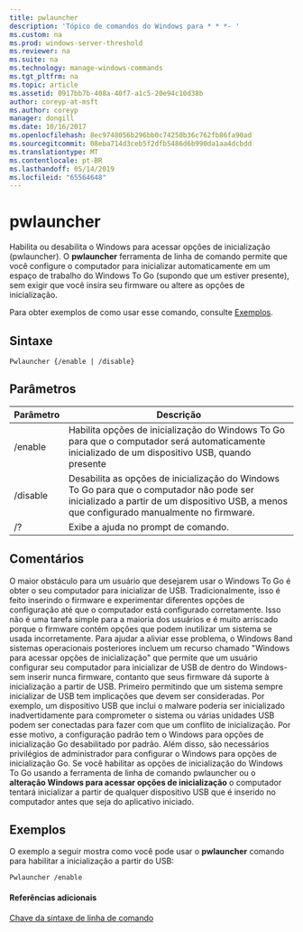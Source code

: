 ```yaml
---
title: pwlauncher
description: 'Tópico de comandos do Windows para * * *- '
ms.custom: na
ms.prod: windows-server-threshold
ms.reviewer: na
ms.suite: na
ms.technology: manage-windows-commands
ms.tgt_pltfrm: na
ms.topic: article
ms.assetid: 0917bb7b-408a-40f7-a1c5-20e94c10d38b
author: coreyp-at-msft
ms.author: coreyp
manager: dongill
ms.date: 10/16/2017
ms.openlocfilehash: 8ec9748056b296bb0c74250b36c762fb86fa90ad
ms.sourcegitcommit: 08eba714d3ceb5f2dfb5486d6b990da1aa4dcbdd
ms.translationtype: MT
ms.contentlocale: pt-BR
ms.lasthandoff: 05/14/2019
ms.locfileid: "65564648"
---
```

# <a name="pwlauncher"></a>pwlauncher



Habilita ou desabilita o Windows para acessar opções de inicialização (pwlauncher). O **pwlauncher** ferramenta de linha de comando permite que você configure o computador para inicializar automaticamente em um espaço de trabalho do Windows To Go (supondo que um estiver presente), sem exigir que você insira seu firmware ou altere as opções de inicialização.

Para obter exemplos de como usar esse comando, consulte [Exemplos](#BKMK_examples).

## <a name="syntax"></a>Sintaxe

```
Pwlauncher {/enable | /disable}
```

## <a name="parameters"></a>Parâmetros

|Parâmetro|Descrição|
|---------|-----------|
|/enable|Habilita opções de inicialização do Windows To Go para que o computador será automaticamente inicializado de um dispositivo USB, quando presente|
|/disable|Desabilita as opções de inicialização do Windows To Go para que o computador não pode ser inicializado a partir de um dispositivo USB, a menos que configurado manualmente no firmware.|
|/?|Exibe a ajuda no prompt de comando.|

## <a name="remarks"></a>Comentários

O maior obstáculo para um usuário que desejarem usar o Windows To Go é obter o seu computador para inicializar de USB. Tradicionalmente, isso é feito inserindo o firmware e experimentar diferentes opções de configuração até que o computador está configurado corretamente. Isso não é uma tarefa simple para a maioria dos usuários e é muito arriscado porque o firmware contém opções que podem inutilizar um sistema se usada incorretamente. Para ajudar a aliviar esse problema, o Windows 8and sistemas operacionais posteriores incluem um recurso chamado "Windows para acessar opções de inicialização" que permite que um usuário configurar seu computador para inicializar de USB de dentro do Windows-sem inserir nunca firmware, contanto que seus firmware dá suporte à inicialização a partir de USB. Primeiro permitindo que um sistema sempre inicializar de USB tem implicações que devem ser consideradas. Por exemplo, um dispositivo USB que inclui o malware poderia ser inicializado inadvertidamente para comprometer o sistema ou várias unidades USB podem ser conectadas para fazer com que um conflito de inicialização. Por esse motivo, a configuração padrão tem o Windows para opções de inicialização Go desabilitado por padrão. Além disso, são necessários privilégios de administrador para configurar o Windows para opções de inicialização Go. Se você habilitar as opções de inicialização do Windows To Go usando a ferramenta de linha de comando pwlauncher ou o **alteração Windows para acessar opções de inicialização** o computador tentará inicializar a partir de qualquer dispositivo USB que é inserido no computador antes que seja do aplicativo iniciado.

## <a name="BKMK_examples"></a>Exemplos

O exemplo a seguir mostra como você pode usar o **pwlauncher** comando para habilitar a inicialização a partir do USB:
```
Pwlauncher /enable
```

#### <a name="additional-references"></a>Referências adicionais

[Chave da sintaxe de linha de comando](command-line-syntax-key.md)